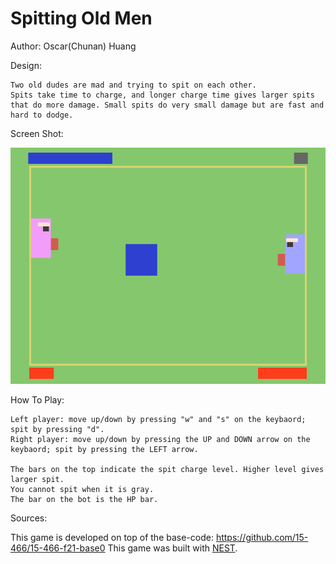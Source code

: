 # Spitting Old Men

Author: Oscar(Chunan) Huang

Design: 

    Two old dudes are mad and trying to spit on each other. 
    Spits take time to charge, and longer charge time gives larger spits 
    that do more damage. Small spits do very small damage but are fast and hard to dodge.

Screen Shot:

![Screen Shot](screenshot.png)

How To Play:

    Left player: move up/down by pressing "w" and "s" on the keybaord; spit by pressing "d".
    Right player: move up/down by pressing the UP and DOWN arrow on the keybaord; spit by pressing the LEFT arrow.

    The bars on the top indicate the spit charge level. Higher level gives larger spit.
    You cannot spit when it is gray.
    The bar on the bot is the HP bar.

Sources: 

This game is developed on top of the base-code: https://github.com/15-466/15-466-f21-base0
This game was built with [NEST](NEST.md).
